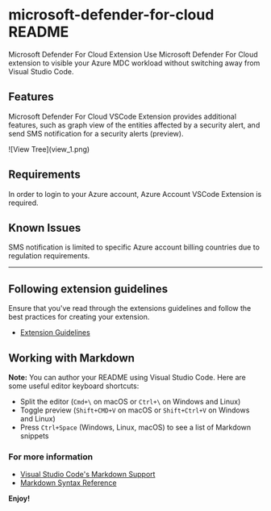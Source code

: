 # microsoft-defender-for-cloud README

Microsoft Defender For Cloud Extension
Use Microsoft Defender For Cloud extension to visible your Azure MDC workload without switching away from Visual Studio Code.

## Features
Microsoft Defender For Cloud VSCode Extension provides additional features, such as graph view of the entities affected by a security alert, and send SMS notification for a security alerts (preview).

\!\[View Tree]\(view_1.png\)

## Requirements

In order to login to your Azure account, Azure Account VSCode Extension is required.

## Known Issues

SMS notification is limited to specific Azure account billing countries due to regulation requirements.

-----------------------------------------------------------------------------------------------------------
## Following extension guidelines

Ensure that you've read through the extensions guidelines and follow the best practices for creating your extension.

* [Extension Guidelines](https://code.visualstudio.com/api/references/extension-guidelines)

## Working with Markdown

**Note:** You can author your README using Visual Studio Code.  Here are some useful editor keyboard shortcuts:

* Split the editor (`Cmd+\` on macOS or `Ctrl+\` on Windows and Linux)
* Toggle preview (`Shift+CMD+V` on macOS or `Shift+Ctrl+V` on Windows and Linux)
* Press `Ctrl+Space` (Windows, Linux, macOS) to see a list of Markdown snippets

### For more information

* [Visual Studio Code's Markdown Support](http://code.visualstudio.com/docs/languages/markdown)
* [Markdown Syntax Reference](https://help.github.com/articles/markdown-basics/)

**Enjoy!**
